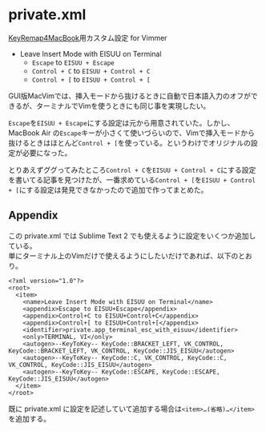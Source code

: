 # private.xml

[KeyRemap4MacBook](http://pqrs.org/macosx/keyremap4macbook/index.html.ja)用カスタム設定 for Vimmer

- Leave Insert Mode with EISUU on Terminal
	- `Escape` to `EISUU + Escape`
	- `Control + C` to `EISUU + Control + C`
	- `Control + [` to `EISUU + Control + [`

GUI版MacVimでは、挿入モードから抜けるときに自動で日本語入力のオフができるが、ターミナルでVimを使うときにも同じ事を実現したい。

`Escape`を`EISUU + Escape`にする設定は元から用意されていた。しかし、MacBook Air の`Escape`キーが小さくて使いづらいので、Vimで挿入モードから抜けるときはほとんど`Control + [`を使っている。というわけでオリジナルの設定が必要になった。

とりあえずググってみたところ`Control + C`を`EISUU + Control + C`にする設定を書いてる記事を見つけたが、一番求めている`Control + [`を`EISUU + Control + [`にする設定は発見できなかったので追加で作ってまとめた。

## Appendix

この private.xml では Sublime Text 2 でも使えるように設定をいくつか追加している。  
単にターミナル上のVimだけで使えるようにしたいだけであれば、以下のとおり。

	<?xml version="1.0"?>
	<root>
	  <item>
	    <name>Leave Insert Mode with EISUU on Terminal</name>
	    <appendix>Escape to EISUU+Escape</appendix>
	    <appendix>Control+C to EISUU+Control+C</appendix>
	    <appendix>Control+[ to EISUU+Control+[</appendix>
	    <identifier>private.app_terminal_esc_with_eisuu</identifier>
	    <only>TERMINAL, VI</only>
	    <autogen>--KeyToKey-- KeyCode::BRACKET_LEFT, VK_CONTROL, KeyCode::BRACKET_LEFT, VK_CONTROL, KeyCode::JIS_EISUU</autogen>
	    <autogen>--KeyToKey-- KeyCode::C, VK_CONTROL, KeyCode::C, VK_CONTROL, KeyCode::JIS_EISUU</autogen>
	    <autogen>--KeyToKey-- KeyCode::ESCAPE, KeyCode::ESCAPE, KeyCode::JIS_EISUU</autogen>
	  </item>
	</root>

既に private.xml に設定を記述していて追加する場合は`<item>…(省略)…</item>`を追加する。
